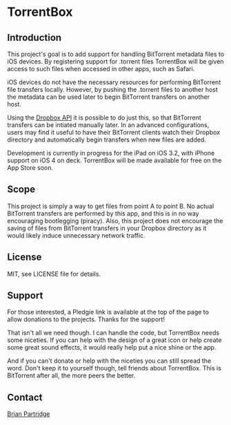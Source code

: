 TorrentBox
==========

Introduction
------------
This project's goal is to add support for handling BitTorrent metadata files to iOS devices.  By registering support for .torrent files TorrentBox will be given access to such files when accessed in other apps, such as Safari.

iOS devices do not have the necessary resources for performing BitTorrent file transfers locally.  However, by pushing the .torrent files to another host the metadata can be used later to begin BitTorrent transfers on another host.

Using the [Dropbox API](http://www.dropbox.com) it is possible to do just this, so that BitTorrent transfers can be intiated manually later. In an advanced configurations, users may find it useful to have their BitTorrent clients watch their Dropbox directory and automatically begin transfers when new files are added.

Development is currently in progress for the iPad on iOS 3.2, with iPhone support on iOS 4 on deck.  TorrentBox will be made available for free on the App Store soon.

Scope
-----
This project is simply a way to get files from point A to point B. No actual BitTorrent transfers are performed by this app, and this is in no way encouraging bootlegging (piracy).  Also, this project does not encourage the saving of files from BitTorrent transfers in your Dropbox directory as it would likely induce unnecessary network traffic.

License
-------
MIT, see LICENSE file for details.

Support
-------
For those interested, a Pledgie link is available at the top of the page to allow donations to the projects.  Thanks for the support!

That isn't all we need though.  I can handle the code, but TorrentBox needs some niceties.  If you can help with the design of a great icon or help create some great sound effects, it would really help put a nice shine or the app.

And if you can't donate or help with the niceties you can still spread the word.  Don't keep it to yourself though, tell friends about TorrentBox.  This is BitTorrent after all, the more peers the better.

Contact
-------
[Brian Partridge](http://github.com/brianpartridge)

